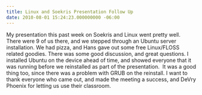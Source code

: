 ```yaml
---
title: Linux and Soekris Presentation Follow Up
date: 2010-08-01 15:24:23.000000000 -06:00
---
```

My presentation this past week on Soekris and Linux went pretty well. There were 9 of us there, and we stepped through an Ubuntu server installation. We had pizza, and Hans gave out some free Linux/FLOSS related goodies. There was some good discussion, and great questions. I installed Ubuntu on the device ahead of time, and showed everyone that it was running before we reinstalled as part of the presentation.  It was a good thing too, since there was a problem with GRUB on the reinstall.
I want to thank everyone who came out, and made the meeting a success, and DeVry Phoenix for letting us use their classroom.
